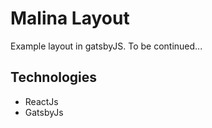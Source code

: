 # Malina Layout
Example layout in gatsbyJS.
To be continued...

## Technologies
- ReactJs
- GatsbyJs

